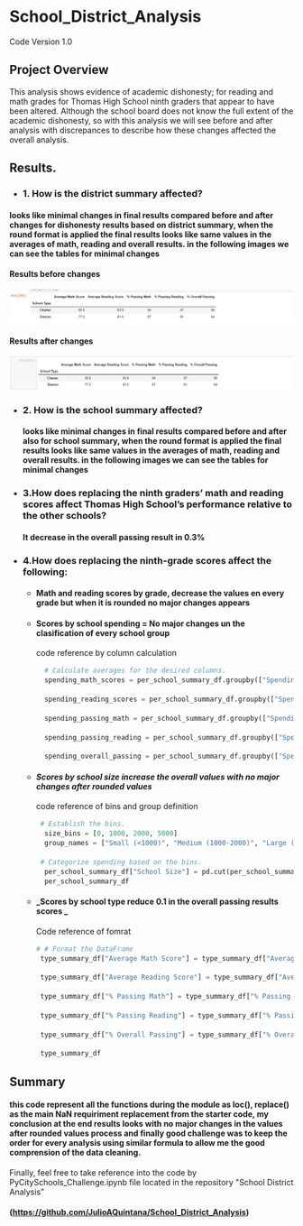 # School_District_Analysis
Code Version 1.0

## Project Overview
This analysis shows evidence of academic dishonesty; for reading and math grades for Thomas High School ninth graders that appear to have been altered. Although the school board does not know the full extent of the academic dishonesty, so with this analysis we will see before and after analysis with discrepances to describe how these changes affected the overall analysis.

## Results.

* ### 1. How is the district summary affected?
#### looks like minimal changes in final results compared before and after changes for dishonesty results based on district summary, when the round format is applied the   final results looks like same values in the averages of math, reading and overall results. in the following images we can see the tables for minimal changes 

####  Results before changes
 ![before update](https://github.com/JulioAQuintana/School_District_Analysis/blob/main/Resources/FinalResults.png)
  
####  Results after changes
![before update](https://github.com/JulioAQuintana/School_District_Analysis/blob/main/Resources/FinalResultsEnd.png)  
* ### 2. How is the school summary affected?
     ####  looks like minimal changes in final results compared before and after also for school summary, when the round format is applied the final results looks like same values in the averages of math, reading and overall results. in the following images we can see the tables for minimal changes
* ### 3.How does replacing the ninth graders’ math and reading scores affect Thomas High School’s performance relative to the other schools?
     ####  It decrease in the overall passing result in 0.3% 
* ### 4.How does replacing the ninth-grade scores affect the following:
   * #### Math and reading scores by grade, decrease the values en every grade but when it is rounded no major changes appears
   * #### Scores by school spending = No major changes un the clasification of every school group
      code reference by column calculation
      ```Python script 
        # Calculate averages for the desired columns. 
        spending_math_scores = per_school_summary_df.groupby(["Spending Ranges (Per Student)"]).mean()["Average Math Score"]

        spending_reading_scores = per_school_summary_df.groupby(["Spending Ranges (Per Student)"]).mean()["Average Reading Score"]

        spending_passing_math = per_school_summary_df.groupby(["Spending Ranges (Per Student)"]).mean()["% Passing Math"]

        spending_passing_reading = per_school_summary_df.groupby(["Spending Ranges (Per Student)"]).mean()["% Passing Reading"]

        spending_overall_passing = per_school_summary_df.groupby(["Spending Ranges (Per Student)"]).mean()["% Overall Passing"]

        ```    
    * #### _Scores by school size increase the overall values with no major changes after rounded values_
      code reference of bins and group definition
      ```Python script 
       # Establish the bins.
        size_bins = [0, 1000, 2000, 5000]
        group_names = ["Small (<1000)", "Medium (1000-2000)", "Large (2000-5000)"]

       # Categorize spending based on the bins.
        per_school_summary_df["School Size"] = pd.cut(per_school_summary_df["Total Students"],size_bins, labels = group_names)
        per_school_summary_df

        ```
    * #### _Scores by school type reduce 0.1 in the overall passing results scores _
      Code reference of fomrat
       ```Python script 
       # # Format the DataFrame 
        type_summary_df["Average Math Score"] = type_summary_df["Average Math Score"].map("{:.1f}".format)

        type_summary_df["Average Reading Score"] = type_summary_df["Average Reading Score"].map("{:.1f}".format)

        type_summary_df["% Passing Math"] = type_summary_df["% Passing Math"].map("{:.0f}".format)

        type_summary_df["% Passing Reading"] = type_summary_df["% Passing Reading"].map("{:.0f}".format)

        type_summary_df["% Overall Passing"] = type_summary_df["% Overall Passing"].map("{:.0f}".format)

        type_summary_df

        ```
## Summary
  #### this code represent all the functions during the module as loc(), replace() as the main NaN requiriment replacement from the starter code, my conclusion at the end     results  looks with no major changes in the values after rounded values process and finally good challenge was to keep the order for every analysis using similar formula to allow me the good comprension of the data cleaning. 
   
   Finally, feel free to take reference into the code by PyCitySchools_Challenge.ipynb file located in the repository "School District Analysis"
   #### (https://github.com/JulioAQuintana/School_District_Analysis)

